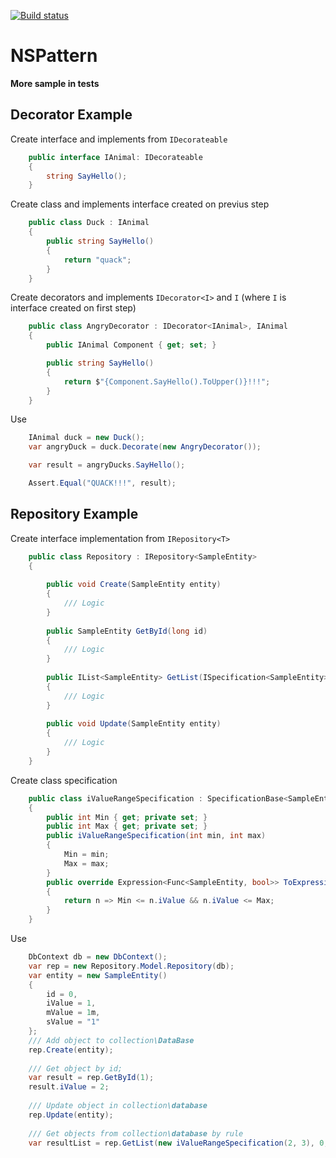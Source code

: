 [![Build status](https://ci.appveyor.com/api/projects/status/9i1829duoa0rcsan/branch/develop?svg=true)](https://ci.appveyor.com/project/mukmyash/nspattern/branch/develop)
# NSPattern
__More sample in tests__

Decorator Example
--------
Create interface and implements from ```IDecorateable```
```C#
	public interface IAnimal: IDecorateable
	{
		string SayHello();
	}
```

Create class and implements interface created on previus step
```C#
	public class Duck : IAnimal
	{
		public string SayHello()
		{
			return "quack";
		}
	}
```

Create decorators and implements ```IDecorator<I>``` and ```I``` (where ```I``` is interface created on first step)
```C#
	public class AngryDecorator : IDecorator<IAnimal>, IAnimal
	{
		public IAnimal Component { get; set; }

		public string SayHello()
		{
			return $"{Component.SayHello().ToUpper()}!!!";
		}
	}
```


Use
```C#
	IAnimal duck = new Duck();
	var angryDuck = duck.Decorate(new AngryDecorator());

	var result = angryDucks.SayHello();

	Assert.Equal("QUACK!!!", result);

```


Repository Example
--------
Create interface implementation from ```IRepository<T>```
```C#
	public class Repository : IRepository<SampleEntity>
	{
		
		public void Create(SampleEntity entity)
		{
			/// Logic 
		}
		
		public SampleEntity GetById(long id)
		{
			/// Logic 
		}
		
		public IList<SampleEntity> GetList(ISpecification<SampleEntity> specification, int offset, int count)
		{
			/// Logic
		}
		
		public void Update(SampleEntity entity)
		{
			/// Logic
		}
	}
```

Create class specification
```C#
	public class iValueRangeSpecification : SpecificationBase<SampleEntity>
	{
		public int Min { get; private set; }
		public int Max { get; private set; }
		public iValueRangeSpecification(int min, int max)
		{
			Min = min;
			Max = max;
		}
		public override Expression<Func<SampleEntity, bool>> ToExpression()
		{
			return n => Min <= n.iValue && n.iValue <= Max;
		}
	}
```


Use
```C#
	DbContext db = new DbContext();
	var rep = new Repository.Model.Repository(db);
	var entity = new SampleEntity()
	{
	    id = 0,
	    iValue = 1,
	    mValue = 1m,
	    sValue = "1"
	};
	/// Add object to collection\DataBase
	rep.Create(entity);
	
	/// Get object by id;
	var result = rep.GetById(1);
	result.iValue = 2;
	
	/// Update object in collection\database
	rep.Update(entity);
	
	/// Get objects from collection\database by rule
	var resultList = rep.GetList(new iValueRangeSpecification(2, 3), 0, 10);
```